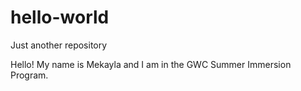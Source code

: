 # hello-world
Just another repository

Hello! My name is Mekayla and I am in the GWC Summer Immersion Program. 
